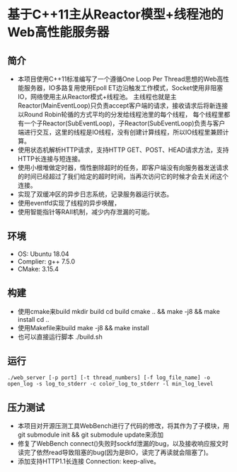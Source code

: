 # 基于C++11主从Reactor模型+线程池的Web高性能服务器

## 简介
* 本项目使用C++11标准编写了一个遵循One Loop Per Thread思想的Web高性能服务器，IO多路复用使用Epoll ET边沿触发工作模式，Socket使用非阻塞IO，网络使用主从Reactor模式+线程池。
主线程也就是主Reactor(MainEventLoop)只负责accept客户端的请求，接收请求后将新连接以Round Robin轮循的方式平均的分发给线程池里的每个线程，
每个线程里都有一个子Reactor(SubEventLoop)，子Reactor(SubEventLoop)负责与客户端进行交互，这里的线程是IO线程，没有创建计算线程，所以IO线程里兼顾计算。
* 使用状态机解析HTTP请求，支持HTTP GET、POST、HEAD请求方法，支持HTTP长连接与短连接。
* 使用小根堆做定时器，惰性删除超时的任务，即客户端没有向服务器发送请求的时间已经超过了我们给定的超时时间，当再次访问它的时候才会去关闭这个连接。
* 实现了双缓冲区的异步日志系统，记录服务器运行状态。
* 使用eventfd实现了线程的异步唤醒，
* 使用智能指针等RAII机制，减少内存泄漏的可能。

## 环境 
* OS: Ubuntu 18.04
* Complier: g++ 7.5.0
* CMake: 3.15.4

## 构建
* 使用cmake来build
    mkdir build 
    cd build
    cmake .. && make -j8 && make install
    cd ..
* 使用Makefile来build
    make -j8 && make install
* 也可以直接运行脚本
    ./build.sh

## 运行
	./web_server [-p port] [-t thread_numbers] [-f log_file_name] -o open_log -s log_to_stderr -c color_log_to_stderr -l min_log_level

## 压力测试
* 本项目对开源压测工具WebBench进行了代码的修改，将其作为了子模块，用git submodule init && git submodule update来添加
* 修复了WebBench connect()失败时sockfd泄漏的bug，以及接收响应报文时读完了依然read导致阻塞的bug(因为是BIO，读完了再读就会阻塞了)。
* 添加支持HTTP1.1长连接 Connection: keep-alive。

